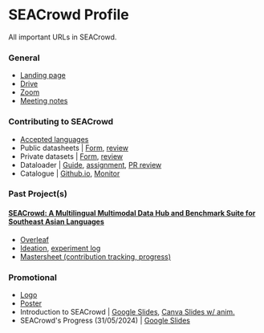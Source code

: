 # SEACrowd Profile

All important URLs in SEACrowd.

### General
- [Landing page](https://github.com/SEACrowd)
- [Drive](https://drive.google.com/drive/folders/1QBs6tvUm3v_eLrUll59IlV72umY4Lylj?usp=sharing)
- [Zoom](https://nus-sg.zoom.us/my/holylovenia)
- [Meeting notes](https://docs.google.com/document/d/1dU33bL8adwM-L_ynI_UUuuntKhUzoalQ1o6CD26rLUo/edit?usp=sharing)

### Contributing to SEACrowd
- [Accepted languages](https://github.com/SEACrowd/seacrowd-datahub/blob/master/LANGUAGES.md)
- Public datasheets | [Form](https://form.jotform.com/team/232952680898069/seacrowd-sea-datasets), [review](https://docs.google.com/spreadsheets/d/1aIAwzMgDdXQUr2A_A_sC3ShEjQky-gYEzqB1TbPzdjA/edit?usp=sharing)
- Private datasets | [Form](https://form.jotform.com/team/232952680898069/seacrowd-paper-with-private-dataset), [review](https://docs.google.com/spreadsheets/d/16J2U7lPGNDxmPe7NR1q8PvY0Po_O2l8D_jo3qm53Qek/edit?usp=sharing)
- Dataloader | [Guide](https://github.com/SEACrowd/seacrowd-datahub/blob/master/DATALOADER.md), [assignment](https://github.com/orgs/SEACrowd/projects/1), [PR review](https://github.com/SEACrowd/seacrowd-datahub/pulls)
- Catalogue | [Github.io](https://seacrowd.github.io/seacrowd-catalogue/), [Monitor](https://docs.google.com/spreadsheets/d/1ibbywsC1tQ_sLPX8bUAjC-vrTrUqZgZA46W_sxWw4Ss/edit?usp=sharing)

### Past Project(s)

#### [SEACrowd: A Multilingual Multimodal Data Hub and Benchmark Suite for Southeast Asian Languages](https://github.com/SEACrowd#seacrowd-a-multilingual-multimodal-data-hub-and-benchmark-suite-for-southeast-asian-languages)
- [Overleaf](https://www.overleaf.com/read/pdcfcsbsjhsz#18c3dc)
- [Ideation](https://docs.google.com/document/d/1EDRGpUgFd0lKAU_6-m4tATJtKUr-h3kGyl0Vgmr-B5o/edit?usp=sharing), [experiment log](https://docs.google.com/spreadsheets/d/1CEk8HTHDAEvr32uTNsgGPaKW6K31aDGhPsAVwaJGxvg/edit?usp=sharing)
- [Mastersheet (contribution tracking, progress)](https://docs.google.com/spreadsheets/d/1TEkvsAyywltOxWxlR3P8nXA5BFHGBKYECrzrGMLlwBA/edit?usp=sharing)

### Promotional
- [Logo](https://drive.google.com/drive/folders/1O8Eak-EZ9301SN-WQi9rKFdPPlNGVykg?usp=sharing)
- [Poster](https://drive.google.com/file/d/1SHwCYHdSdZsvgE4Ad4o1411Mg9Can1cX/view?usp=sharing)
- Introduction to SEACrowd | [Google Slides](https://docs.google.com/presentation/d/1Nbbytr1iLvC_AaGQjBAmXWtxyZ8bnT2Nu9jFXRmrInA/edit?usp=sharing), [Canva Slides w/ anim.](https://www.canva.com/design/DAFyx82o05w/XlWnBezgRYJUUzvZLTTVbA/edit)
- SEACrowd's Progress (31/05/2024) | [Google Slides](https://docs.google.com/presentation/d/1wxzn073Tp-cY8C-12B5FRZDQuqNUp0FMpLoUxh-41JY/edit?usp=sharing)
